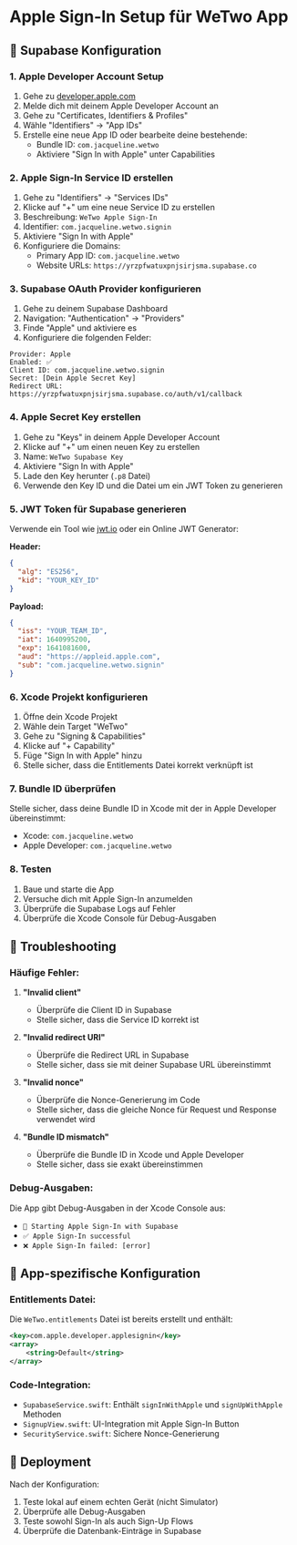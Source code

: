 # Apple Sign-In Setup für WeTwo App

## 🍎 Supabase Konfiguration

### 1. Apple Developer Account Setup

1. Gehe zu [developer.apple.com](https://developer.apple.com)
2. Melde dich mit deinem Apple Developer Account an
3. Gehe zu "Certificates, Identifiers & Profiles"
4. Wähle "Identifiers" → "App IDs"
5. Erstelle eine neue App ID oder bearbeite deine bestehende:
   - Bundle ID: `com.jacqueline.wetwo`
   - Aktiviere "Sign In with Apple" unter Capabilities

### 2. Apple Sign-In Service ID erstellen

1. Gehe zu "Identifiers" → "Services IDs"
2. Klicke auf "+" um eine neue Service ID zu erstellen
3. Beschreibung: `WeTwo Apple Sign-In`
4. Identifier: `com.jacqueline.wetwo.signin`
5. Aktiviere "Sign In with Apple"
6. Konfiguriere die Domains:
   - Primary App ID: `com.jacqueline.wetwo`
   - Website URLs: `https://yrzpfwatuxpnjsirjsma.supabase.co`

### 3. Supabase OAuth Provider konfigurieren

1. Gehe zu deinem Supabase Dashboard
2. Navigation: "Authentication" → "Providers"
3. Finde "Apple" und aktiviere es
4. Konfiguriere die folgenden Felder:

```
Provider: Apple
Enabled: ✅
Client ID: com.jacqueline.wetwo.signin
Secret: [Dein Apple Secret Key]
Redirect URL: https://yrzpfwatuxpnjsirjsma.supabase.co/auth/v1/callback
```

### 4. Apple Secret Key erstellen

1. Gehe zu "Keys" in deinem Apple Developer Account
2. Klicke auf "+" um einen neuen Key zu erstellen
3. Name: `WeTwo Supabase Key`
4. Aktiviere "Sign In with Apple"
5. Lade den Key herunter (`.p8` Datei)
6. Verwende den Key ID und die Datei um ein JWT Token zu generieren

### 5. JWT Token für Supabase generieren

Verwende ein Tool wie [jwt.io](https://jwt.io) oder ein Online JWT Generator:

**Header:**
```json
{
  "alg": "ES256",
  "kid": "YOUR_KEY_ID"
}
```

**Payload:**
```json
{
  "iss": "YOUR_TEAM_ID",
  "iat": 1640995200,
  "exp": 1641081600,
  "aud": "https://appleid.apple.com",
  "sub": "com.jacqueline.wetwo.signin"
}
```

### 6. Xcode Projekt konfigurieren

1. Öffne dein Xcode Projekt
2. Wähle dein Target "WeTwo"
3. Gehe zu "Signing & Capabilities"
4. Klicke auf "+ Capability"
5. Füge "Sign In with Apple" hinzu
6. Stelle sicher, dass die Entitlements Datei korrekt verknüpft ist

### 7. Bundle ID überprüfen

Stelle sicher, dass deine Bundle ID in Xcode mit der in Apple Developer übereinstimmt:
- Xcode: `com.jacqueline.wetwo`
- Apple Developer: `com.jacqueline.wetwo`

### 8. Testen

1. Baue und starte die App
2. Versuche dich mit Apple Sign-In anzumelden
3. Überprüfe die Supabase Logs auf Fehler
4. Überprüfe die Xcode Console für Debug-Ausgaben

## 🔧 Troubleshooting

### Häufige Fehler:

1. **"Invalid client"**
   - Überprüfe die Client ID in Supabase
   - Stelle sicher, dass die Service ID korrekt ist

2. **"Invalid redirect URI"**
   - Überprüfe die Redirect URL in Supabase
   - Stelle sicher, dass sie mit deiner Supabase URL übereinstimmt

3. **"Invalid nonce"**
   - Überprüfe die Nonce-Generierung im Code
   - Stelle sicher, dass die gleiche Nonce für Request und Response verwendet wird

4. **"Bundle ID mismatch"**
   - Überprüfe die Bundle ID in Xcode und Apple Developer
   - Stelle sicher, dass sie exakt übereinstimmen

### Debug-Ausgaben:

Die App gibt Debug-Ausgaben in der Xcode Console aus:
- `🍎 Starting Apple Sign-In with Supabase`
- `✅ Apple Sign-In successful`
- `❌ Apple Sign-In failed: [error]`

## 📱 App-spezifische Konfiguration

### Entitlements Datei:
Die `WeTwo.entitlements` Datei ist bereits erstellt und enthält:
```xml
<key>com.apple.developer.applesignin</key>
<array>
    <string>Default</string>
</array>
```

### Code-Integration:
- `SupabaseService.swift`: Enthält `signInWithApple` und `signUpWithApple` Methoden
- `SignupView.swift`: UI-Integration mit Apple Sign-In Button
- `SecurityService.swift`: Sichere Nonce-Generierung

## 🚀 Deployment

Nach der Konfiguration:
1. Teste lokal auf einem echten Gerät (nicht Simulator)
2. Überprüfe alle Debug-Ausgaben
3. Teste sowohl Sign-In als auch Sign-Up Flows
4. Überprüfe die Datenbank-Einträge in Supabase
